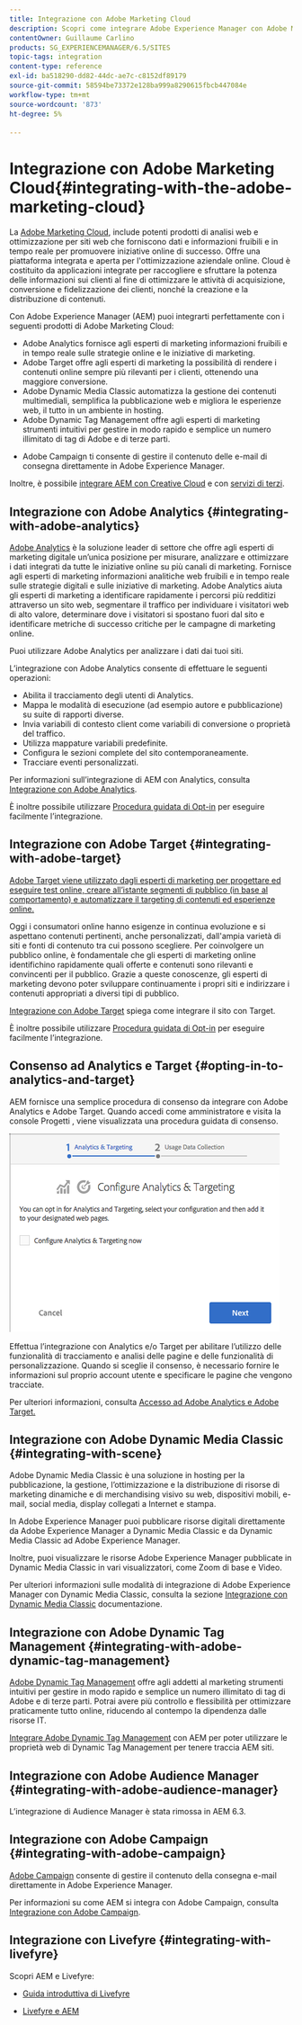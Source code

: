 ```yaml
---
title: Integrazione con Adobe Marketing Cloud
description: Scopri come integrare Adobe Experience Manager con Adobe Marketing Cloud.
contentOwner: Guillaume Carlino
products: SG_EXPERIENCEMANAGER/6.5/SITES
topic-tags: integration
content-type: reference
exl-id: ba518290-dd82-44dc-ae7c-c8152df89179
source-git-commit: 58594be73372e128ba999a8290615fbcb447084e
workflow-type: tm+mt
source-wordcount: '873'
ht-degree: 5%

---
```


# Integrazione con Adobe Marketing Cloud{#integrating-with-the-adobe-marketing-cloud}

La [Adobe Marketing Cloud](https://www.adobe.com/solutions/digital-marketing.html), include potenti prodotti di analisi web e ottimizzazione per siti web che forniscono dati e informazioni fruibili e in tempo reale per promuovere iniziative online di successo. Offre una piattaforma integrata e aperta per l&#39;ottimizzazione aziendale online. Cloud è costituito da applicazioni integrate per raccogliere e sfruttare la potenza delle informazioni sui clienti al fine di ottimizzare le attività di acquisizione, conversione e fidelizzazione dei clienti, nonché la creazione e la distribuzione di contenuti.

Con Adobe Experience Manager (AEM) puoi integrarti perfettamente con i seguenti prodotti di Adobe Marketing Cloud:

* Adobe Analytics fornisce agli esperti di marketing informazioni fruibili e in tempo reale sulle strategie online e le iniziative di marketing.
* Adobe Target offre agli esperti di marketing la possibilità di rendere i contenuti online sempre più rilevanti per i clienti, ottenendo una maggiore conversione.
* Adobe Dynamic Media Classic automatizza la gestione dei contenuti multimediali, semplifica la pubblicazione web e migliora le esperienze web, il tutto in un ambiente in hosting.
* Adobe Dynamic Tag Management offre agli esperti di marketing strumenti intuitivi per gestire in modo rapido e semplice un numero illimitato di tag di Adobe e di terze parti.
<!-- Search&Promote is end of life as of September 1, 2022 * Adobe Search&Promote gives marketers the ability to control and optimize the search results on their sites. -->
* Adobe Campaign ti consente di gestire il contenuto delle e-mail di consegna direttamente in Adobe Experience Manager.

Inoltre, è possibile [integrare AEM con Creative Cloud](/help/assets/aem-cc-integration-best-practices.md) e con [servizi di terzi](/help/sites-administering/third-party-services.md).

## Integrazione con Adobe Analytics  {#integrating-with-adobe-analytics}

[Adobe Analytics](https://www.omniture.com/en/products/analytics/sitecatalyst) è la soluzione leader di settore che offre agli esperti di marketing digitale un’unica posizione per misurare, analizzare e ottimizzare i dati integrati da tutte le iniziative online su più canali di marketing. Fornisce agli esperti di marketing informazioni analitiche web fruibili e in tempo reale sulle strategie digitali e sulle iniziative di marketing. Adobe Analytics aiuta gli esperti di marketing a identificare rapidamente i percorsi più redditizi attraverso un sito web, segmentare il traffico per individuare i visitatori web di alto valore, determinare dove i visitatori si spostano fuori dal sito e identificare metriche di successo critiche per le campagne di marketing online.

Puoi utilizzare Adobe Analytics per analizzare i dati dai tuoi siti.

L’integrazione con Adobe Analytics consente di effettuare le seguenti operazioni:

* Abilita il tracciamento degli utenti di Analytics.
* Mappa le modalità di esecuzione (ad esempio autore e pubblicazione) su suite di rapporti diverse.
* Invia variabili di contesto client come variabili di conversione o proprietà del traffico.
* Utilizza mappature variabili predefinite.
* Configura le sezioni complete del sito contemporaneamente.
* Tracciare eventi personalizzati.

Per informazioni sull’integrazione di AEM con Analytics, consulta [Integrazione con Adobe Analytics](/help/sites-administering/adobeanalytics.md).

È inoltre possibile utilizzare [Procedura guidata di Opt-in](/help/sites-administering/opt-in.md) per eseguire facilmente l’integrazione.

## Integrazione con Adobe Target {#integrating-with-adobe-target}

[Adobe Target viene utilizzato dagli esperti di marketing per progettare ed eseguire test online, creare all’istante segmenti di pubblico (in base al comportamento) e automatizzare il targeting di contenuti ed esperienze online.](https://www.omniture.com/en/products/conversion/test-and-target)

Oggi i consumatori online hanno esigenze in continua evoluzione e si aspettano contenuti pertinenti, anche personalizzati, dall&#39;ampia varietà di siti e fonti di contenuto tra cui possono scegliere. Per coinvolgere un pubblico online, è fondamentale che gli esperti di marketing online identifichino rapidamente quali offerte e contenuti sono rilevanti e convincenti per il pubblico. Grazie a queste conoscenze, gli esperti di marketing devono poter sviluppare continuamente i propri siti e indirizzare i contenuti appropriati a diversi tipi di pubblico.

[Integrazione con Adobe Target](/help/sites-administering/target.md) spiega come integrare il sito con Target.

È inoltre possibile utilizzare [Procedura guidata di Opt-in](/help/sites-administering/opt-in.md) per eseguire facilmente l’integrazione.

## Consenso ad Analytics e Target {#opting-in-to-analytics-and-target}

AEM fornisce una semplice procedura di consenso da integrare con Adobe Analytics e Adobe Target. Quando accedi come amministratore e visita la console Progetti , viene visualizzata una procedura guidata di consenso.

![chlimage_1-107](assets/chlimage_1-107a.png)

Effettua l’integrazione con Analytics e/o Target per abilitare l’utilizzo delle funzionalità di tracciamento e analisi delle pagine e delle funzionalità di personalizzazione. Quando si sceglie il consenso, è necessario fornire le informazioni sul proprio account utente e specificare le pagine che vengono tracciate.

Per ulteriori informazioni, consulta [Accesso ad Adobe Analytics e Adobe Target.](/help/sites-administering/opt-in.md)

## Integrazione con Adobe Dynamic Media Classic {#integrating-with-scene}

Adobe Dynamic Media Classic è una soluzione in hosting per la pubblicazione, la gestione, l’ottimizzazione e la distribuzione di risorse di marketing dinamiche e di merchandising visivo su web, dispositivi mobili, e-mail, social media, display collegati a Internet e stampa.

In Adobe Experience Manager puoi pubblicare risorse digitali direttamente da Adobe Experience Manager a Dynamic Media Classic e da Dynamic Media Classic ad Adobe Experience Manager.

Inoltre, puoi visualizzare le risorse Adobe Experience Manager pubblicate in Dynamic Media Classic in vari visualizzatori, come Zoom di base e Video.

Per ulteriori informazioni sulle modalità di integrazione di Adobe Experience Manager con Dynamic Media Classic, consulta la sezione [Integrazione con Dynamic Media Classic](/help/sites-administering/scene7.md) documentazione.

## Integrazione con Adobe Dynamic Tag Management {#integrating-with-adobe-dynamic-tag-management}

[Adobe Dynamic Tag Management](https://www.adobe.com/solutions/digital-marketing/dynamic-tag-management.html) offre agli addetti al marketing strumenti intuitivi per gestire in modo rapido e semplice un numero illimitato di tag di Adobe e di terze parti. Potrai avere più controllo e flessibilità per ottimizzare praticamente tutto online, riducendo al contempo la dipendenza dalle risorse IT.

[Integrare Adobe Dynamic Tag Management](/help/sites-administering/dtm.md) con AEM per poter utilizzare le proprietà web di Dynamic Tag Management per tenere traccia AEM siti.

## Integrazione con Adobe Audience Manager {#integrating-with-adobe-audience-manager}

L’integrazione di Audience Manager è stata rimossa in AEM 6.3.

<!-- Search&Promote is end of life as of September 1, 2022 ## Integrating with Search&Promote {#integrating-with-search-promote} -->

<!-- Search&Promote is end of life as of September 1, 2022 Adobe Search&Promote enables marketers to optimizehow visitors browse, find, compare, and select relevant products and content on web and mobile sites. Businesses can easily promote priority items based on business objectives and visitor intent, as well as automate merchandising and promotions activity via KPI-based triggers or metrics. -->

<!-- Search&Promote is end of life as of September 1, 2022 Adobe Search&Promote is a reliable and scalable hosted site search application, capable of scaling to millions of pages or products, for heavily visited online businesses ranging from retail to news sites. It offers unprecedented levels of marketer control and metrics-based relevance. -->

<!-- Search&Promote is end of life as of September 1, 2022 For information about integrating AEM and Search&Promote, see [Integrating with Adobe Search&Promote](/help/sites-administering/search-and-promote.md). -->

## Integrazione con Adobe Campaign  {#integrating-with-adobe-campaign}

[Adobe Campaign](https://www.adobe.com/solutions/campaign-management.html) consente di gestire il contenuto della consegna e-mail direttamente in Adobe Experience Manager.

Per informazioni su come AEM si integra con Adobe Campaign, consulta [Integrazione con Adobe Campaign](/help/sites-administering/campaignstandard.md).

## Integrazione con Livefyre {#integrating-with-livefyre}

Scopri AEM e Livefyre:

* [Guida introduttiva di Livefyre](https://answers.livefyre.com/developers/getting-started)

* [Livefyre e AEM](https://answers.livefyre.com/product/livefyre-for-adobe-experience-manager-aem/livefyre-for-adobe-experience-manager/)
